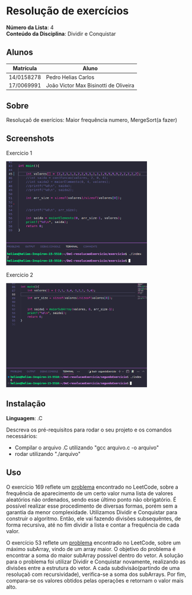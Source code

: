 
# Resolução de exercícios

**Número da Lista**: 4<br>
**Conteúdo da Disciplina**: Dividir e Conquistar<br>

## Alunos
|Matrícula | Aluno |
| -- | -- |
| 14/0158278  |  Pedro Helias Carlos |
| 17/0069991	 |  João Victor Max Bisinotti de Oliveira |

## Sobre 
Resoluçaõ de exerícios: Maior frequência numero, MergeSort(a fazer)

## Screenshots
Exercicio 1

<img src="imagens/funcionamentoPrimeiro.png" alt="MarineGEO circle logo" style="height: 280px; width:380px;"/>

Exercicio 2

<img src="imagens/funcionamentoSegunda.png" alt="MarineGEO circle logo" style="height: 280px; width:380px;"/>


## Instalação 
**Linguagem**: .C<br>


Descreva os pré-requisitos para rodar o seu projeto e os comandos necessários:
- Compilar o arquivo .C utilizando "gcc arquivo.c -o arquivo"
- rodar utilizando "./arquivo"

## Uso 
O exercício 169 reflete um <a href="https://leetcode.com/problems/majority-element/description/">problema</a> encontrado no LeetCode, sobre a frequência de aparecimento de um certo valor numa lista de valores aleatórios não ordenados, sendo esse último ponto não obrigatório. É possível realizar esse procedimento de diversas formas, porém sem a garantia da menor complexidade. Utilizamos Dividir e Conquistar para construir o algoritmo. Então, ele vai fazendo divisões subsequêntes, de forma recursiva, até no fim dividir a lista e contar a frequência de cada valor. 

O exercício 53 reflete um <a href="https://leetcode.com/problems/maximum-subarray/description/">problema</a> encontrado no LeetCode, sobre um máximo subArray, vindo de um array maior. O objetivo do problema é encontrar a soma do maior subArray possível dentro do vetor. A solução para o problema foi utilizar Dividir e Conquistar novamente, realizando as divisões entre a estrutura do vetor. A cada subdivisão(partindo de uma resoluçaõ com recursividade), verifica-se a soma dos subArrays. Por fim, compara-se os valores obtidos pelas operações e retornam o valor mais alto. 